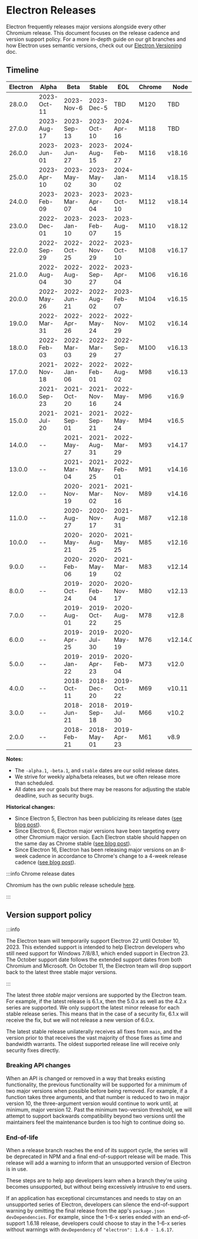 # Electron Releases

Electron frequently releases major versions alongside every other Chromium release.
This document focuses on the release cadence and version support policy.
For a more in-depth guide on our git branches and how Electron uses semantic versions,
check out our [Electron Versioning](./electron-versioning.md) doc.

## Timeline

| Electron | Alpha | Beta | Stable | EOL | Chrome | Node | Supported |
| ------- | ----- | ------- | ------ | ------ | ---- | ---- | ---- |
| 28.0.0 |  2023-Oct-11 | 2023-Nov-6 | 2023-Dec-5 | TBD | M120 | TBD | ✅ |
| 27.0.0 |  2023-Aug-17 | 2023-Sep-13 | 2023-Oct-10 | 2024-Apr-16 | M118 | TBD | ✅ |
| 26.0.0 | 2023-Jun-01 | 2023-Jun-27 | 2023-Aug-15 | 2024-Feb-27 | M116 | v18.16 | ✅ |
| 25.0.0 | 2023-Apr-10 | 2023-May-02 | 2023-May-30 | 2024-Jan-02 | M114 | v18.15 | ✅ |
| 24.0.0 | 2023-Feb-09 | 2023-Mar-07 | 2023-Apr-04 | 2023-Oct-10 | M112 | v18.14 | 🚫 |
| 23.0.0 | 2022-Dec-01 | 2023-Jan-10 | 2023-Feb-07 | 2023-Aug-15 | M110 | v18.12 | 🚫 |
| 22.0.0 | 2022-Sep-29 | 2022-Oct-25 | 2022-Nov-29 | 2023-Oct-10 | M108 | v16.17 | 🚫 |
| 21.0.0 | 2022-Aug-04 | 2022-Aug-30 | 2022-Sep-27 | 2023-Apr-04 | M106 | v16.16 | 🚫 |
| 20.0.0 | 2022-May-26 | 2022-Jun-21 | 2022-Aug-02 | 2023-Feb-07 | M104 | v16.15 | 🚫 |
| 19.0.0 | 2022-Mar-31 | 2022-Apr-26 | 2022-May-24 | 2022-Nov-29 | M102 | v16.14 | 🚫 |
| 18.0.0 | 2022-Feb-03 | 2022-Mar-03 | 2022-Mar-29 | 2022-Sep-27 | M100 | v16.13 | 🚫 |
| 17.0.0 | 2021-Nov-18 | 2022-Jan-06 | 2022-Feb-01 | 2022-Aug-02 | M98 | v16.13 | 🚫 |
| 16.0.0 | 2021-Sep-23 | 2021-Oct-20 | 2021-Nov-16 | 2022-May-24 | M96 | v16.9 | 🚫 |
| 15.0.0 | 2021-Jul-20 | 2021-Sep-01 | 2021-Sep-21 | 2022-May-24 | M94 | v16.5 | 🚫 |
| 14.0.0 | -- | 2021-May-27 | 2021-Aug-31 | 2022-Mar-29 | M93 | v14.17 | 🚫 |
| 13.0.0 | -- | 2021-Mar-04 | 2021-May-25 | 2022-Feb-01 | M91 | v14.16 | 🚫 |
| 12.0.0 | -- | 2020-Nov-19 | 2021-Mar-02 | 2021-Nov-16 | M89 | v14.16 | 🚫 |
| 11.0.0 | -- | 2020-Aug-27 | 2020-Nov-17 | 2021-Aug-31 | M87 | v12.18 | 🚫 |
| 10.0.0 | -- | 2020-May-21 | 2020-Aug-25 | 2021-May-25 | M85 | v12.16 | 🚫 |
| 9.0.0 | -- | 2020-Feb-06 | 2020-May-19 | 2021-Mar-02 | M83 | v12.14 | 🚫 |
| 8.0.0 | -- | 2019-Oct-24 | 2020-Feb-04 | 2020-Nov-17 | M80 | v12.13 | 🚫 |
| 7.0.0 | -- | 2019-Aug-01 | 2019-Oct-22 | 2020-Aug-25 | M78 | v12.8 | 🚫 |
| 6.0.0 | -- | 2019-Apr-25 | 2019-Jul-30 | 2020-May-19 | M76 | v12.14.0 | 🚫 |
| 5.0.0 | -- | 2019-Jan-22 | 2019-Apr-23 | 2020-Feb-04 | M73 | v12.0 | 🚫 |
| 4.0.0 | -- | 2018-Oct-11 | 2018-Dec-20 | 2019-Oct-22 | M69 | v10.11 | 🚫 |
| 3.0.0 | -- | 2018-Jun-21 | 2018-Sep-18 | 2019-Jul-30 | M66 | v10.2 | 🚫 |
| 2.0.0 | -- | 2018-Feb-21 | 2018-May-01 | 2019-Apr-23 | M61 | v8.9 | 🚫 |

**Notes:**

* The `-alpha.1`, `-beta.1`, and `stable` dates are our solid release dates.
* We strive for weekly alpha/beta releases, but we often release more than scheduled.
* All dates are our goals but there may be reasons for adjusting the stable deadline, such as security bugs.

**Historical changes:**

* Since Electron 5, Electron has been publicizing its release dates ([see blog post](https://www.electronjs.org/blog/electron-5-0-timeline)).
* Since Electron 6, Electron major versions have been targeting every other Chromium major version. Each Electron stable should happen on the same day as Chrome stable ([see blog post](https://www.electronjs.org/blog/12-week-cadence)).
* Since Electron 16, Electron has been releasing major versions on an 8-week cadence in accordance to Chrome's change to a 4-week release cadence ([see blog post](https://www.electronjs.org/blog/8-week-cadence)).

:::info Chrome release dates

Chromium has the own public release schedule [here](https://chromiumdash.appspot.com/schedule).

:::

## Version support policy

:::info

The Electron team will temporarily support Electron 22 until October 10, 2023.
This extended support is intended to help Electron developers who still need
support for Windows 7/8/8.1, which ended support in Electron 23. The October
support date follows the extended support dates from both Chromium and Microsoft.
On October 11, the Electron team will drop support back to the latest three
stable major versions.

:::

The latest three _stable_ major versions are supported by the Electron team.
For example, if the latest release is 6.1.x, then the 5.0.x as well
as the 4.2.x series are supported. We only support the latest minor release
for each stable release series. This means that in the case of a security fix,
6.1.x will receive the fix, but we will not release a new version of 6.0.x.

The latest stable release unilaterally receives all fixes from `main`,
and the version prior to that receives the vast majority of those fixes
as time and bandwidth warrants. The oldest supported release line will receive
only security fixes directly.

### Breaking API changes

When an API is changed or removed in a way that breaks existing functionality, the
previous functionality will be supported for a minimum of two major versions when
possible before being removed. For example, if a function takes three arguments,
and that number is reduced to two in major version 10, the three-argument version would
continue to work until, at minimum, major version 12. Past the minimum two-version
threshold, we will attempt to support backwards compatibility beyond two versions
until the maintainers feel the maintenance burden is too high to continue doing so.

### End-of-life

When a release branch reaches the end of its support cycle, the series
will be deprecated in NPM and a final end-of-support release will be
made. This release will add a warning to inform that an unsupported
version of Electron is in use.

These steps are to help app developers learn when a branch they're
using becomes unsupported, but without being excessively intrusive
to end users.

If an application has exceptional circumstances and needs to stay
on an unsupported series of Electron, developers can silence the
end-of-support warning by omitting the final release from the app's
`package.json` `devDependencies`. For example, since the 1-6-x series
ended with an end-of-support 1.6.18 release, developers could choose
to stay in the 1-6-x series without warnings with `devDependency` of
`"electron": 1.6.0 - 1.6.17`.
